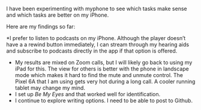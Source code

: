 ﻿I have been experimenting with myphone to see which tasks make sense and which tasks are better on my iPhone.


Here are my findings so far:


*I prefer to listen to podcasts on my iPhone. Although the player
doesn’t have a a rewind button immediately, I can stream through my hearing aids and subscribe to podcasts directly in the app if that option is offered.
  * My results are mixed on Zoom calls, but I will likely go back to
  using my iPad for this. The view for others is better with the phone
  in landscape mode which makes it hard to find the mute and unmute
  control. The Pixel 6A that I am using gets very hot during a long
  call. A cooler running tablet may change my mind.
  * I set up *Be My Eyes* and that worked well for identification.
  * I continue to explore writing options. I need to be able to post to Github.
